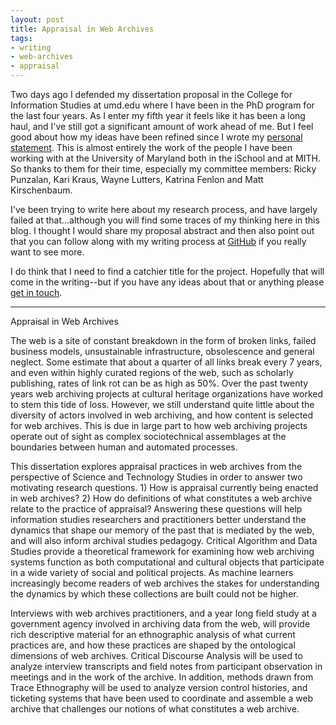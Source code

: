 ```yaml
---
layout: post
title: Appraisal in Web Archives
tags:
- writing
- web-archives
- appraisal
---
```



Two days ago I defended my dissertation proposal in the College for Information
Studies at umd.edu where I have been in the PhD program for the last four years.
As I enter my fifth year it feels like it has been a long haul, and I've still
got a significant amount of work ahead of me. But I feel good about how my ideas
have been refined since I wrote my [personal
statement](https://inkdroid.org/2015/08/29/ischool/). This is almost entirely
the work of the people I have been working with at the University of Maryland
both in the iSchool and at MITH. So thanks to them for their time, especially my
committee members: Ricky Punzalan, Kari Kraus, Wayne Lutters, Katrina Fenlon and
Matt Kirschenbaum.

I've been trying to write here about my research process, and have largely
failed at that...although you will find some traces of my thinking here in this
blog. I thought I would share my proposal abstract and then also point out that
you can follow along with my writing process at
[GitHub](https://github.com/edsu/diss) if you really want to see more.

I do think that I need to find a catchier title for the project. Hopefully that
will come in the writing--but if you have any ideas about that or anything
please [get in touch](mailto:ehs@pobox.com).

---

Appraisal in Web Archives

The web is a site of constant breakdown in the form of broken links, failed
business models, unsustainable infrastructure, obsolescence and general neglect.
Some estimate that about a quarter of all links break every 7 years, and even
within highly curated regions of the web, such as scholarly publishing, rates of
link rot can be as high as 50%. Over the past twenty years web archiving
projects at cultural heritage organizations have worked to stem this tide of
loss. However, we still understand quite little about the diversity of actors
involved in web archiving, and how content is selected for web archives. This is
due in large part to how web archiving projects operate out of sight as complex
sociotechnical assemblages at the boundaries between human and automated
processes.

This dissertation explores appraisal practices in web archives from the
perspective of Science and Technology Studies in order to answer two motivating
research questions. 1) How is appraisal currently being enacted in web
archives? 2) How do definitions of what constitutes a web archive relate to the
practice of appraisal? Answering these questions will help information studies
researchers and practitioners better understand the dynamics that shape our
memory of the past that is mediated by the web, and will also inform archival
studies pedagogy. Critical Algorithm and Data Studies provide a theoretical
framework for examining how web archiving systems function as both
computational and cultural objects that participate in a wide variety of social
and political projects. As machine learners increasingly become readers of web
archives the stakes for understanding the dynamics by which these collections
are built could not be higher.

Interviews with web archives practitioners, and a year long field study at a
government agency involved in archiving data from the web, will provide rich
descriptive material for an ethnographic analysis of what current practices
are, and how these practices are shaped by the ontological dimensions of web
archives. Critical Discourse Analysis will be used to analyze interview
transcripts and field notes from participant observation in meetings and in the
work of the archive. In addition, methods drawn from Trace Ethnography will be
used to analyze version control histories, and ticketing systems that have been
used to coordinate and assemble a web archive that challenges our notions of
what constitutes a web archive.

